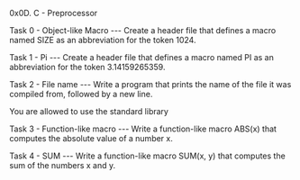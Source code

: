 0x0D. C - Preprocessor



Task 0 - Object-like Macro --- Create a header file that defines a macro named SIZE as an abbreviation for the token 1024.



Task 1 - Pi --- Create a header file that defines a macro named PI as an abbreviation for the token 3.14159265359.



Task 2 - File name --- Write a program that prints the name of the file it was compiled from, followed by a new line.



You are allowed to use the standard library



Task 3 - Function-like macro --- Write a function-like macro ABS(x) that computes the absolute value of a number x.



Task 4 - SUM --- Write a function-like macro SUM(x, y) that computes the sum of the numbers x and y.

